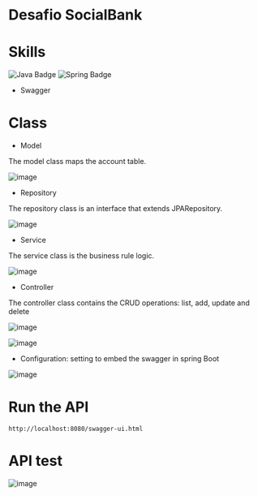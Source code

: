 # Desafio SocialBank

# Skills

![Java Badge](https://img.shields.io/badge/Java-ED8B00?style=for-the-badge&logo=java&logoColor=white)
![Spring Badge](https://img.shields.io/badge/Spring-6DB33F?style=for-the-badge&logo=spring&logoColor=white)

* Swagger

# Class

* Model

The model class maps the account table.

![image](https://user-images.githubusercontent.com/65916297/123187692-01b58b80-d471-11eb-837e-fb12ff170894.png)

* Repository

The repository class is an interface that extends JPARepository.

![image](https://user-images.githubusercontent.com/65916297/123187734-12fe9800-d471-11eb-94a7-1a72142fc463.png)

* Service

The service class is the business rule logic.

![image](https://user-images.githubusercontent.com/65916297/123187783-2b6eb280-d471-11eb-8b73-1b1f19b878b5.png)

* Controller

The controller class contains the CRUD operations: list, add, update and delete

![image](https://user-images.githubusercontent.com/65916297/123187869-5eb14180-d471-11eb-93fe-fab7d320d801.png)

![image](https://user-images.githubusercontent.com/65916297/123187922-81435a80-d471-11eb-9873-d653be50fc46.png)

* Configuration: setting to embed the swagger in spring Boot

![image](https://user-images.githubusercontent.com/65916297/123188066-c1a2d880-d471-11eb-8506-7855edbc11e0.png)

# Run the API

`http://localhost:8080/swagger-ui.html`

# API test
![image](https://user-images.githubusercontent.com/65916297/123186639-f4979d00-d46e-11eb-93b1-d1f282f05b56.png)

